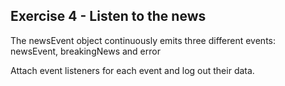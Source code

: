 ## Exercise 4 - Listen to the news

The newsEvent object continuously emits three different events: newsEvent, breakingNews and error

Attach event listeners for each event and log out their data.